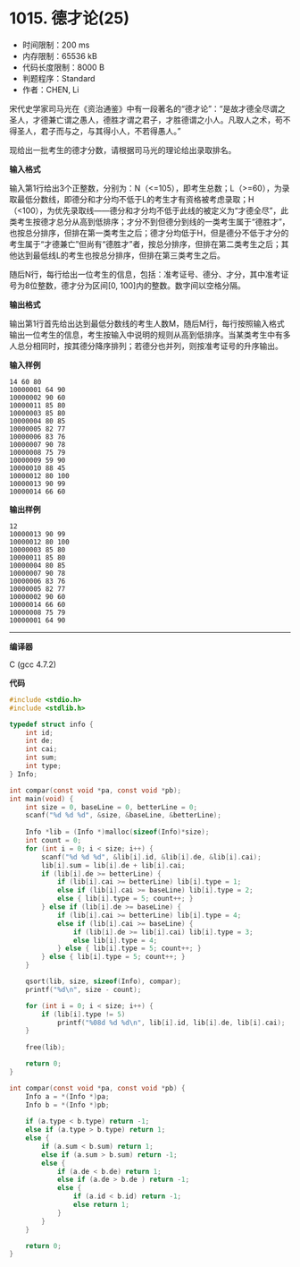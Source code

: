 # 1015. 德才论(25)

- 时间限制：200 ms
- 内存限制：65536 kB
- 代码长度限制：8000 B
- 判题程序：Standard
- 作者：CHEN, Li

宋代史学家司马光在《资治通鉴》中有一段著名的“德才论”：“是故才德全尽谓之圣人，才德兼亡谓之愚人，德胜才谓之君子，才胜德谓之小人。凡取人之术，苟不得圣人，君子而与之，与其得小人，不若得愚人。”

现给出一批考生的德才分数，请根据司马光的理论给出录取排名。

**输入格式**

输入第1行给出3个正整数，分别为：N（<=105），即考生总数；L（>=60），为录取最低分数线，即德分和才分均不低于L的考生才有资格被考虑录取；H（<100），为优先录取线——德分和才分均不低于此线的被定义为“才德全尽”，此类考生按德才总分从高到低排序；才分不到但德分到线的一类考生属于“德胜才”，也按总分排序，但排在第一类考生之后；德才分均低于H，但是德分不低于才分的考生属于“才德兼亡”但尚有“德胜才”者，按总分排序，但排在第二类考生之后；其他达到最低线L的考生也按总分排序，但排在第三类考生之后。

随后N行，每行给出一位考生的信息，包括：准考证号、德分、才分，其中准考证号为8位整数，德才分为区间[0, 100]内的整数。数字间以空格分隔。

**输出格式**

输出第1行首先给出达到最低分数线的考生人数M，随后M行，每行按照输入格式输出一位考生的信息，考生按输入中说明的规则从高到低排序。当某类考生中有多人总分相同时，按其德分降序排列；若德分也并列，则按准考证号的升序输出。

**输入样例**

```
14 60 80
10000001 64 90
10000002 90 60
10000011 85 80
10000003 85 80
10000004 80 85
10000005 82 77
10000006 83 76
10000007 90 78
10000008 75 79
10000009 59 90
10000010 88 45
10000012 80 100
10000013 90 99
10000014 66 60
```

**输出样例**

```
12
10000013 90 99
10000012 80 100
10000003 85 80
10000011 85 80
10000004 80 85
10000007 90 78
10000006 83 76
10000005 82 77
10000002 90 60
10000014 66 60
10000008 75 79
10000001 64 90
```

----------

**编译器**

C (gcc 4.7.2)

**代码**
```c
#include <stdio.h>
#include <stdlib.h>

typedef struct info {
    int id;
    int de;
    int cai;
    int sum;
    int type;
} Info;

int compar(const void *pa, const void *pb);
int main(void) {
    int size = 0, baseLine = 0, betterLine = 0;
    scanf("%d %d %d", &size, &baseLine, &betterLine);
    
    Info *lib = (Info *)malloc(sizeof(Info)*size);
    int count = 0;
    for (int i = 0; i < size; i++) {
        scanf("%d %d %d", &lib[i].id, &lib[i].de, &lib[i].cai);
        lib[i].sum = lib[i].de + lib[i].cai;
        if (lib[i].de >= betterLine) {
            if (lib[i].cai >= betterLine) lib[i].type = 1;
            else if (lib[i].cai >= baseLine) lib[i].type = 2;
            else { lib[i].type = 5; count++; }
        } else if (lib[i].de >= baseLine) {
            if (lib[i].cai >= betterLine) lib[i].type = 4;
            else if (lib[i].cai >= baseLine) {
                if (lib[i].de >= lib[i].cai) lib[i].type = 3;
                else lib[i].type = 4;
            } else { lib[i].type = 5; count++; }
        } else { lib[i].type = 5; count++; }
    }

    qsort(lib, size, sizeof(Info), compar);
    printf("%d\n", size - count);

    for (int i = 0; i < size; i++) {
        if (lib[i].type != 5)
            printf("%08d %d %d\n", lib[i].id, lib[i].de, lib[i].cai);
    }
    
    free(lib);

    return 0;
}

int compar(const void *pa, const void *pb) {
    Info a = *(Info *)pa;
    Info b = *(Info *)pb;
    
    if (a.type < b.type) return -1;
    else if (a.type > b.type) return 1;
    else {
        if (a.sum < b.sum) return 1;
        else if (a.sum > b.sum) return -1;
        else {
            if (a.de < b.de) return 1;
            else if (a.de > b.de ) return -1;
            else {
                if (a.id < b.id) return -1;
                else return 1;
            }
        }
    }

    return 0;
}
```
